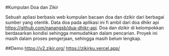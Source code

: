 #Kumpulan Doa dan Zikir

Sebuah apliasi berbasis web kumpulan bacaan doa dan dzikir dari berbagai sumber yang otentik. Data doa pada aplikasi ini fi ambil dari doa dhikr api https://github.com/nanangsb/dua-dhikr-api. Doa dan dzikir di kelompokkan berdasarkan kondisi sehingga memudahkan dalam pencarian. 
Proyek ini masih dalam proses pengerjaan, sehingga masih belum lengkap.

##Demo
https://v2.zikir.org/
https://zikirku.vercel.app/
